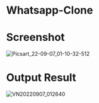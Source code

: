 # Whatsapp-Clone
# Screenshot
![Picsart_22-09-07_01-10-32-512](https://user-images.githubusercontent.com/112925756/188730412-00b6f0d8-eb50-487d-b53e-22a2ce7a38cf.jpg)
# Output Result
![VN20220907_012640](https://user-images.githubusercontent.com/112925756/188731633-b583f4dd-cd68-4425-889d-9f6e0a096574.gif)
